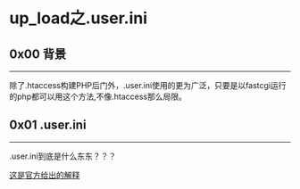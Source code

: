 # up_load之.user.ini
## 0x00 背景
-----------------------------------------------------------------------------------------------------------------------------------
除了.htaccess构建PHP后门外，.user.ini使用的更为广泛，只要是以fastcgi运行的php都可以用这个方法,不像.htaccess那么局限。
## 0x01 .user.ini
-----------------------------------------------------------------------------------------------------------------------------------
.user.ini到底是什么东东？？？

[这是官方给出的解释](https://www.php.net/manual/zh/configuration.file.per-user.php)
